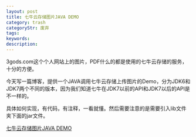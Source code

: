 ```yaml
---
layout: post
title: 七牛云存储图片JAVA DEMO
category: trash
categoryStr: 废弃
tags: 
keywords: 
description: 
---
```


3gods.com这个个人网站上的图片，PDF什么的都是使用的七牛云存储的服务，十分的方便。

今天写一篇博客，提供一个JAVA调用七牛云存储上传图片的Demo，分为JDK6和JDK7两个不同的版本，因为我们知道七牛在JDK7以前的API和JDK7以后的API是不一样的。

具体如何实现，有代码，有注释，一看就懂。然后需要注意的是需要引入lib文件夹下面的jar文件。

[七牛云存储图片JAVA DEMO]( http://pan.baidu.com/s/1ge9uzvH  )

